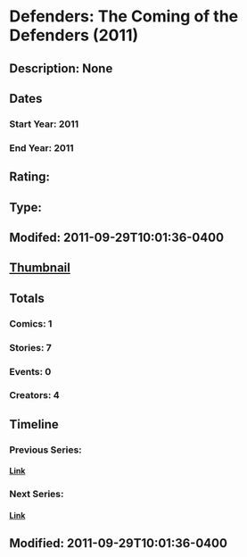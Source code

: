 # Defenders: The Coming of the Defenders (2011)
## Description: None
## Dates
### Start Year: 2011
### End Year: 2011
## Rating: 
## Type: 
## Modifed: 2011-09-29T10:01:36-0400
## [Thumbnail](http://i.annihil.us/u/prod/marvel/i/mg/b/40/image_not_available.jpg)
## Totals
### Comics: 1
### Stories: 7
### Events: 0
### Creators: 4
## Timeline
### Previous Series: 
#### [Link]()
### Next Series: 
#### [Link]()
## Modified: 2011-09-29T10:01:36-0400